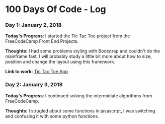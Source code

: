 # 100 Days Of Code - Log

### Day 1: January 2, 2018

**Today's Progress**: I started the Tic Tac Toe project from the FreeCodeCamp Front End Projects.

**Thoughts:** I had some problems styling with Bootstrap and couldn't do the mainframe fast. I will probably study a little bit more about how to size, position and change the layout using this framework.

**Link to work:** [Tic Tac Toe App](https://codepen.io/thiagoaugustosm/pen/PEjXpN)

### Day 2: January 3, 2018

**Today's Progress**: I continued solving the intermidiate algorithms from FreeCodeCamp.

**Thoughts:** I strugled about some functions in javascript, i was switching and confusing it with some python functions.

